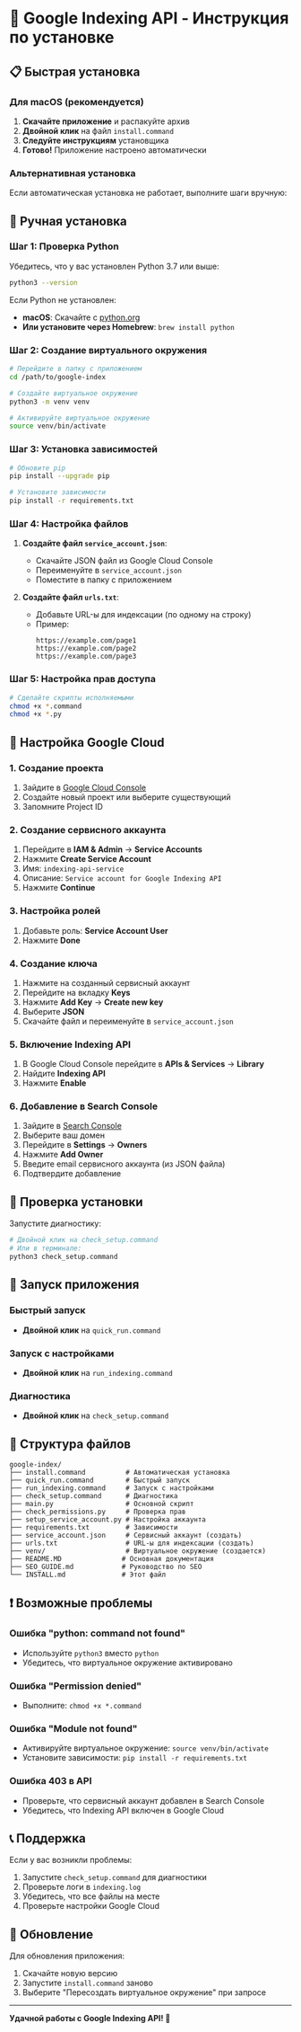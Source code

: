 # 🚀 Google Indexing API - Инструкция по установке

## 📋 Быстрая установка

### Для macOS (рекомендуется)

1. **Скачайте приложение** и распакуйте архив
2. **Двойной клик** на файл `install.command`
3. **Следуйте инструкциям** установщика
4. **Готово!** Приложение настроено автоматически

### Альтернативная установка

Если автоматическая установка не работает, выполните шаги вручную:

## 🔧 Ручная установка

### Шаг 1: Проверка Python

Убедитесь, что у вас установлен Python 3.7 или выше:

```bash
python3 --version
```

Если Python не установлен:
- **macOS**: Скачайте с [python.org](https://python.org)
- **Или установите через Homebrew**: `brew install python`

### Шаг 2: Создание виртуального окружения

```bash
# Перейдите в папку с приложением
cd /path/to/google-index

# Создайте виртуальное окружение
python3 -m venv venv

# Активируйте виртуальное окружение
source venv/bin/activate
```

### Шаг 3: Установка зависимостей

```bash
# Обновите pip
pip install --upgrade pip

# Установите зависимости
pip install -r requirements.txt
```

### Шаг 4: Настройка файлов

1. **Создайте файл `service_account.json`**:
   - Скачайте JSON файл из Google Cloud Console
   - Переименуйте в `service_account.json`
   - Поместите в папку с приложением

2. **Создайте файл `urls.txt`**:
   - Добавьте URL-ы для индексации (по одному на строку)
   - Пример:
     ```
     https://example.com/page1
     https://example.com/page2
     https://example.com/page3
     ```

### Шаг 5: Настройка прав доступа

```bash
# Сделайте скрипты исполняемыми
chmod +x *.command
chmod +x *.py
```

## 🔑 Настройка Google Cloud

### 1. Создание проекта

1. Зайдите в [Google Cloud Console](https://console.cloud.google.com/)
2. Создайте новый проект или выберите существующий
3. Запомните Project ID

### 2. Создание сервисного аккаунта

1. Перейдите в **IAM & Admin** → **Service Accounts**
2. Нажмите **Create Service Account**
3. Имя: `indexing-api-service`
4. Описание: `Service account for Google Indexing API`
5. Нажмите **Continue**

### 3. Настройка ролей

1. Добавьте роль: **Service Account User**
2. Нажмите **Done**

### 4. Создание ключа

1. Нажмите на созданный сервисный аккаунт
2. Перейдите на вкладку **Keys**
3. Нажмите **Add Key** → **Create new key**
4. Выберите **JSON**
5. Скачайте файл и переименуйте в `service_account.json`

### 5. Включение Indexing API

1. В Google Cloud Console перейдите в **APIs & Services** → **Library**
2. Найдите **Indexing API**
3. Нажмите **Enable**

### 6. Добавление в Search Console

1. Зайдите в [Search Console](https://search.google.com/search-console)
2. Выберите ваш домен
3. Перейдите в **Settings** → **Owners**
4. Нажмите **Add Owner**
5. Введите email сервисного аккаунта (из JSON файла)
6. Подтвердите добавление

## 🧪 Проверка установки

Запустите диагностику:

```bash
# Двойной клик на check_setup.command
# Или в терминале:
python3 check_setup.command
```

## 🚀 Запуск приложения

### Быстрый запуск
- **Двойной клик** на `quick_run.command`

### Запуск с настройками
- **Двойной клик** на `run_indexing.command`

### Диагностика
- **Двойной клик** на `check_setup.command`

## 📁 Структура файлов

```
google-index/
├── install.command          # Автоматическая установка
├── quick_run.command        # Быстрый запуск
├── run_indexing.command     # Запуск с настройками
├── check_setup.command      # Диагностика
├── main.py                  # Основной скрипт
├── check_permissions.py     # Проверка прав
├── setup_service_account.py # Настройка аккаунта
├── requirements.txt         # Зависимости
├── service_account.json     # Сервисный аккаунт (создать)
├── urls.txt                 # URL-ы для индексации (создать)
├── venv/                    # Виртуальное окружение (создается)
├── README.MD               # Основная документация
├── SEO_GUIDE.md            # Руководство по SEO
└── INSTALL.md              # Этот файл
```

## ❗ Возможные проблемы

### Ошибка "python: command not found"
- Используйте `python3` вместо `python`
- Убедитесь, что виртуальное окружение активировано

### Ошибка "Permission denied"
- Выполните: `chmod +x *.command`

### Ошибка "Module not found"
- Активируйте виртуальное окружение: `source venv/bin/activate`
- Установите зависимости: `pip install -r requirements.txt`

### Ошибка 403 в API
- Проверьте, что сервисный аккаунт добавлен в Search Console
- Убедитесь, что Indexing API включен в Google Cloud

## 📞 Поддержка

Если у вас возникли проблемы:

1. Запустите `check_setup.command` для диагностики
2. Проверьте логи в `indexing.log`
3. Убедитесь, что все файлы на месте
4. Проверьте настройки Google Cloud

## 🔄 Обновление

Для обновления приложения:

1. Скачайте новую версию
2. Запустите `install.command` заново
3. Выберите "Пересоздать виртуальное окружение" при запросе

---

**Удачной работы с Google Indexing API! 🎉** 
